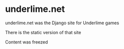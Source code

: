 # underlime.net

underlime.net was the Django site for Underlime games

There is the static version of that site

Content was freezed
